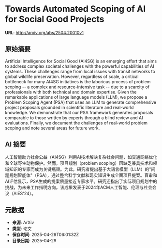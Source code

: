 # Towards Automated Scoping of AI for Social Good Projects

**URL**: http://arxiv.org/abs/2504.20010v1

## 原始摘要

Artificial Intelligence for Social Good (AI4SG) is an emerging effort that
aims to address complex societal challenges with the powerful capabilities of
AI systems. These challenges range from local issues with transit networks to
global wildlife preservation. However, regardless of scale, a critical
bottleneck for many AI4SG initiatives is the laborious process of problem
scoping -- a complex and resource-intensive task -- due to a scarcity of
professionals with both technical and domain expertise. Given the remarkable
applications of large language models (LLM), we propose a Problem Scoping Agent
(PSA) that uses an LLM to generate comprehensive project proposals grounded in
scientific literature and real-world knowledge. We demonstrate that our PSA
framework generates proposals comparable to those written by experts through a
blind review and AI evaluations. Finally, we document the challenges of
real-world problem scoping and note several areas for future work.


## AI 摘要

人工智能助力社会公益（AI4SG）利用AI技术解决复杂社会问题，如交通网络优化和全球野生动物保护。然而，项目规划（problem scoping）因缺乏兼具技术和领域知识的专家而成为关键瓶颈。为此，研究者提出基于大语言模型（LLM）的"问题规划智能体"（PSA），通过整合科学文献和现实知识生成全面项目提案。盲审和AI评估显示，PSA生成的提案质量接近专家水平。研究还指出了实际项目规划中的挑战，为未来工作指明方向。该成果发表于2024年ACM人工智能、伦理与社会会议（AIES'24）。

## 元数据

- **来源**: ArXiv
- **类型**: 论文
- **保存时间**: 2025-04-29T06:01:32Z
- **目录日期**: 2025-04-29
